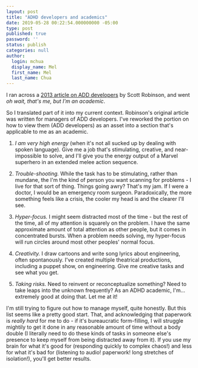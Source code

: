 ```yaml
---
layout: post
title: "ADHD developers and academics"
date: 2019-05-28 00:22:54.000000000 -05:00
type: post
published: true
password: ''
status: publish
categories: null
author:
  login: mchua
  display_name: Mel
  first_name: Mel
  last_name: Chua
---
```


I ran across a [2013 article on ADD developers](https://www.techrepublic.com/blog/career-management/finding-the-hidden-value-in-the-adhd-developer/) by Scott Robinson, and went _oh wait, that's me, but I'm an academic_.

So I translated part of it into my current context. Robinson's original article was written for managers of ADD developers. I've reworked the portion on how to view them (ADD developers) as an asset into a section that's applicable to me as an academic.

1. *I am very high energy* (when it's not all sucked up by dealing with spoken language). Give me a job that's stimulating, creative, and near-impossible to solve, and I'll give you the energy output of a Marvel superhero in an extended melee action sequence.

2. *Trouble-shooting.* While the task has to be stimulating, rather than mundane, the I'm the kind of person you want scanning for problems - I live for that sort of thing. Things going awry? That's my jam. If I were a doctor, I would be an emergency room surgeon. Paradoxically, the more something feels like a crisis, the cooler my head is and the clearer I'll see.

3. *Hyper-focus.* I might seem distracted most of the time - but the rest of the time, all of my attention is squarely on the problem. I have the same approximate amount of total attention as other people, but it comes in concentrated bursts. When a problem needs solving, my hyper-focus will run circles around most other peoples' normal focus.

4. *Creativity.* I draw cartoons and write song lyrics about engineering, often spontanously. I've created multiple theatrical productions, including a puppet show, on engineering. Give me creative tasks and see what you get.

5. *Taking risks.* Need to reinvent or reconceptualize something? Need to take leaps into the unknown frequently? As an ADHD academic, I'm... extremely good at doing that. Let me at it!

I'm still trying to figure out how to manage myself, quite honestly. But this list seems like a pretty good start. That, and acknowledging that paperwork is _really hard_ for me to do - if it's bureaucratic form-filling, I will struggle mightily to get it done in any reasonable amount of time without a body double (I literally need to do these kinds of tasks in someone else's presence to keep myself from being distracted away from it). If you use my brain for what it's good for (responding quickly to complex chaos!) and less for what it's bad for (listening to audio! paperwork! long stretches of isolation!), you'll get better results.
